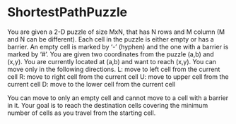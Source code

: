 # ShortestPathPuzzle

You are given a 2-D puzzle of size MxN, that has N rows and M column (M and N can be
different). Each cell in the puzzle is either empty or has a barrier. An empty cell is marked by
‘-’ (hyphen) and the one with a barrier is marked by ‘#’. You are given two coordinates from
the puzzle (a,b) and (x,y). You are currently located at (a,b) and want to reach (x,y). You can
move only in the following directions.
L: move to left cell from the current cell
R: move to right cell from the current cell
U: move to upper cell from the current cell
D: move to the lower cell from the current cell

You can move to only an empty cell and cannot move to a cell with a barrier in it. Your goal
is to reach the destination cells covering the minimum number of cells as you travel from the
starting cell.

